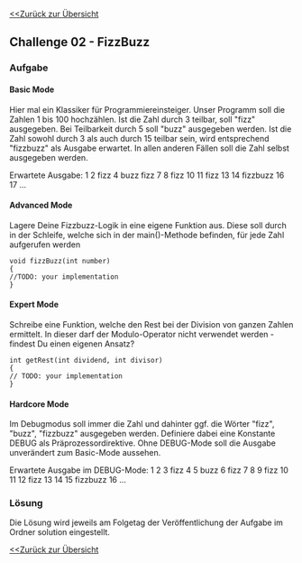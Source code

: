 [<<Zurück zur Übersicht](https://github.com/codewiththomas/c-challenges)

## Challenge 02 - FizzBuzz

### Aufgabe 

#### Basic Mode
Hier mal ein Klassiker für Programmiereinsteiger. Unser Programm soll die Zahlen 1 bis 100 hochzählen. Ist die Zahl durch 3 teilbar, soll "fizz" ausgegeben. 
Bei Teilbarkeit durch 5 soll "buzz" ausgegeben werden. Ist die Zahl sowohl durch 3 als auch durch 15 teilbar sein, wird entsprechend "fizzbuzz" als Ausgabe 
erwartet. In allen anderen Fällen soll die Zahl selbst ausgegeben werden.

Erwartete Ausgabe:
1
2
fizz
4
buzz
fizz
7
8
fizz
10
11
fizz
13
14
fizzbuzz
16
17
...


#### Advanced Mode
Lagere Deine Fizzbuzz-Logik in eine eigene Funktion aus. Diese soll durch in der Schleife, welche sich in der main()-Methode befinden, für
jede Zahl aufgerufen werden

    void fizzBuzz(int number)
    {
	//TODO: your implementation
    }


#### Expert Mode 
Schreibe eine Funktion, welche den Rest bei der Division von ganzen Zahlen ermittelt. In dieser darf der Modulo-Operator nicht verwendet werden - 
findest Du einen eigenen Ansatz?

    int getRest(int dividend, int divisor)
    {
	// TODO: your implementation
    }


#### Hardcore Mode
Im Debugmodus soll immer die Zahl und dahinter ggf. die Wörter "fizz", "buzz", "fizzbuzz" ausgegeben werden. Definiere dabei eine Konstante 
DEBUG als Präprozessordirektive. Ohne DEBUG-Mode soll die Ausgabe unverändert zum Basic-Mode aussehen.

Erwartete Ausgabe im DEBUG-Mode:
1
2
3 fizz
4
5 buzz
6 fizz
7
8
9 fizz
10
11
12 fizz
13
14
15 fizzbuzz
16
...


### Lösung

Die Lösung wird jeweils am Folgetag der Veröffentlichung der Aufgabe im Ordner solution eingestellt.

[<<Zurück zur Übersicht](https://github.com/codewiththomas/c-challenges)
